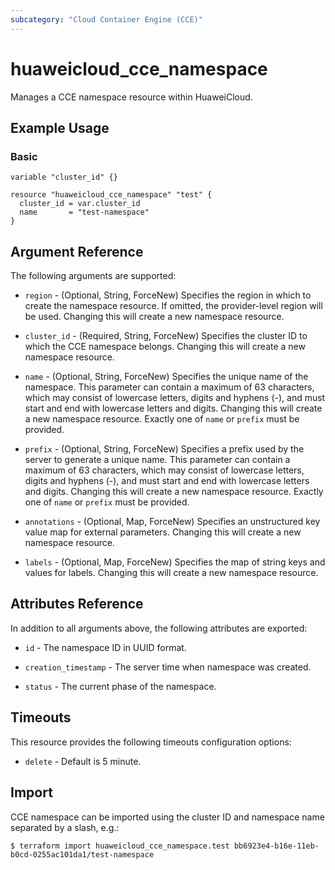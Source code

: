 ```yaml
---
subcategory: "Cloud Container Engine (CCE)"
---
```


# huaweicloud_cce_namespace

Manages a CCE namespace resource within HuaweiCloud.

## Example Usage

### Basic

```hcl
variable "cluster_id" {}

resource "huaweicloud_cce_namespace" "test" {
  cluster_id = var.cluster_id
  name       = "test-namespace"
}
```

## Argument Reference

The following arguments are supported:

* `region` - (Optional, String, ForceNew) Specifies the region in which to create the namespace resource.
  If omitted, the provider-level region will be used. Changing this will create a new namespace resource.

* `cluster_id` - (Required, String, ForceNew) Specifies the cluster ID to which the CCE namespace belongs.
  Changing this will create a new namespace resource.

* `name` - (Optional, String, ForceNew) Specifies the unique name of the namespace.
  This parameter can contain a maximum of 63 characters, which may consist of lowercase letters, digits and hyphens (-),
  and must start and end with lowercase letters and digits. Changing this will create a new namespace resource.
  Exactly one of `name` or `prefix` must be provided.

* `prefix` - (Optional, String, ForceNew) Specifies a prefix used by the server to generate a unique name.
  This parameter can contain a maximum of 63 characters, which may consist of lowercase letters, digits and
  hyphens (-), and must start and end with lowercase letters and digits.
  Changing this will create a new namespace resource. Exactly one of `name` or `prefix` must be provided.

* `annotations` - (Optional, Map, ForceNew) Specifies an unstructured key value map for external parameters.
  Changing this will create a new namespace resource.

* `labels` - (Optional, Map, ForceNew) Specifies the map of string keys and values for labels.
  Changing this will create a new namespace resource.

## Attributes Reference

In addition to all arguments above, the following attributes are exported:

* `id` - The namespace ID in UUID format.

* `creation_timestamp` - The server time when namespace was created.

* `status` - The current phase of the namespace.

## Timeouts

This resource provides the following timeouts configuration options:

* `delete` - Default is 5 minute.

## Import

CCE namespace can be imported using the cluster ID and namespace name separated by a slash, e.g.:

```
$ terraform import huaweicloud_cce_namespace.test bb6923e4-b16e-11eb-b0cd-0255ac101da1/test-namespace
```
